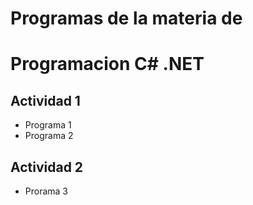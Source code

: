 # Programas de la materia de 
# Programacion C# .NET
## Actividad 1
- Programa 1
- Programa 2
## Actividad 2
- Prorama 3

